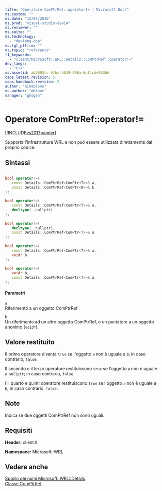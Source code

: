 ```yaml
---
title: "Operatore ComPtrRef::operator!= | Microsoft Docs"
ms.custom: ""
ms.date: "12/05/2016"
ms.prod: "visual-studio-dev14"
ms.reviewer: ""
ms.suite: ""
ms.technology: 
  - "devlang-cpp"
ms.tgt_pltfrm: ""
ms.topic: "reference"
f1_keywords: 
  - "client/Microsoft::WRL::Details::ComPtrRef::operator!="
dev_langs: 
  - "C++"
ms.assetid: ab3093cc-6fbd-4039-890a-6df1cde992b6
caps.latest.revision: 5
caps.handback.revision: 5
author: "mikeblome"
ms.author: "mblome"
manager: "ghogen"
---
```

# Operatore ComPtrRef::operator!=
[!INCLUDE[vs2017banner](../assembler/inline/includes/vs2017banner.md)]

Supporta l'infrastruttura WRL e non può essere utilizzata direttamente dal proprio codice.  
  
## Sintassi  
  
```cpp  
  
bool operator!=(  
   const Details::ComPtrRef<ComPtr<T>>& a,  
   const Details::ComPtrRef<ComPtr<U>>& b  
);  
  
bool operator!=(  
   const Details::ComPtrRef<ComPtr<T>>& a,  
   decltype(__nullptr)  
);  
  
bool operator!=(  
   decltype(__nullptr),  
   const Details::ComPtrRef<ComPtr<T>>& a  
);  
  
bool operator!=(  
   const Details::ComPtrRef<ComPtr<T>>& a,  
   void* b  
);  
  
bool operator!=(  
   void* b,  
   const Details::ComPtrRef<ComPtr<T>>& a  
);  
```  
  
#### Parametri  
 `a`  
 Riferimento a un oggetto ComPtrRef.  
  
 `b`  
 Un riferimento ad un altro oggetto ComPtrRef, o un puntatore a un oggetto anonimo \(`void*`\).  
  
## Valore restituito  
 Il primo operatore diventa `true` se l'oggetto `a` non è uguale a `b`; in caso contrario, `false`.  
  
 Il secondo e il terzo operatore restituiscono `true` se l'oggetto `a` non è uguale a `nullptr`; in caso contrario, `false`.  
  
 I il quarto e quinti operatore restituiscono `true` se l'oggetto `a` non è uguale a `b`; in caso contrario, `false`.  
  
## Note  
 Indica se due oggetti ComPtrRef non sono uguali.  
  
## Requisiti  
 **Header:** client.h  
  
 **Namespace:** Microsoft::WRL  
  
## Vedere anche  
 [Spazio dei nomi Microsoft::WRL::Details](../windows/microsoft-wrl-details-namespace.md)   
 [Classe ComPtrRef](../windows/comptrref-class.md)